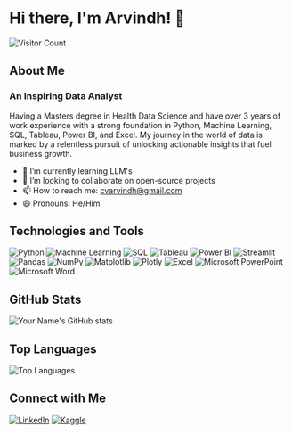 # Hi there, I'm Arvindh! 👋

![Visitor Count](https://visitor-badge.laobi.icu/badge?page_id=Arvindh99.Arvindh99)

## About Me

### An Inspiring Data Analyst
Having a Masters degree in Health Data Science and have over 3 years of work experience with a strong foundation in Python, Machine Learning, SQL, Tableau, Power BI, and Excel. My journey in the world of data is marked by a relentless pursuit of unlocking actionable insights that fuel business growth.

- 🌱 I’m currently learning LLM's
- 👯 I’m looking to collaborate on open-source projects
- 📫 How to reach me: cvarvindh@gmail.com
- 😄 Pronouns: He/Him

## Technologies and Tools

![Python](https://img.shields.io/badge/python-3670A0?style=for-the-badge&logo=python&logoColor=ffdd54)
![Machine Learning](https://img.shields.io/badge/Machine%20Learning-FF6F00?style=for-the-badge&logo=tensorflow&logoColor=white)
![SQL](https://img.shields.io/badge/SQL-4479A1?style=for-the-badge&logo=MySQL&logoColor=white)
![Tableau](https://img.shields.io/badge/Tableau-E97627?style=for-the-badge&logo=Tableau&logoColor=white)
![Power BI](https://img.shields.io/badge/Power%20BI-F2C811?style=for-the-badge&logo=Power-BI&logoColor=black)
![Streamlit](https://img.shields.io/badge/Streamlit-FF4B4B?style=for-the-badge&logo=Streamlit&logoColor=white)
![Pandas](https://img.shields.io/badge/pandas-%23150458.svg?style=for-the-badge&logo=pandas&logoColor=white)
![NumPy](https://img.shields.io/badge/numpy-%23013243.svg?style=for-the-badge&logo=numpy&logoColor=white)
![Matplotlib](https://img.shields.io/badge/Matplotlib-%23ffffff.svg?style=for-the-badge&logo=Matplotlib&logoColor=black)
![Plotly](https://img.shields.io/badge/Plotly-%233F4F75.svg?style=for-the-badge&logo=plotly&logoColor=white)
![Excel](https://img.shields.io/badge/Excel-217346?style=for-the-badge&logo=Microsoft%20Excel&logoColor=white)
![Microsoft PowerPoint](https://img.shields.io/badge/Microsoft_PowerPoint-B7472A?style=for-the-badge&logo=microsoft-powerpoint&logoColor=white)
![Microsoft Word](https://img.shields.io/badge/Microsoft_Word-2B579A?style=for-the-badge&logo=microsoft-word&logoColor=white)


## GitHub Stats

![Your Name's GitHub stats](https://github-readme-stats.vercel.app/api?username=Arvindh99&show_icons=true&theme=radical)

## Top Languages

![Top Languages](https://github-readme-stats.vercel.app/api/top-langs/?username=Arvindh99&layout=compact&theme=radical)

## Connect with Me

[![LinkedIn](https://img.shields.io/badge/-LinkedIn-0077B5?style=for-the-badge&logo=linkedin&logoColor=white)](https://www.linkedin.com/in/arvindh22199)
[![Kaggle](https://img.shields.io/badge/Kaggle-035a7d?style=for-the-badge&logo=kaggle&logoColor=white)](https://www.kaggle.com/arvindh22)

